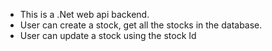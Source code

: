 * This is a .Net web api backend.
* User can create a stock, get all the stocks in the database.
* User can update a stock using the stock Id


